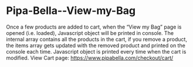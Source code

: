 # Pipa-Bella--View-my-Bag
Once a few products are added to cart, when the “View my Bag” page is opened (i.e. loaded),  Javascript object will be printed in console. The internal array  contains all the products in the cart, if you remove a product, the items array  gets updated with the removed product and printed on the console each time.  Javascript object is printed every time when the cart is modified. View Cart page: https://www.pipabella.com/checkout/cart/
